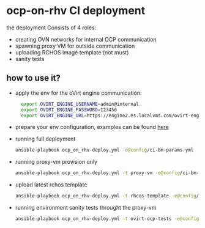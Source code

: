 # ocp-on-rhv CI deployment

the deployment Consists of 4 roles:
- creating OVN networks for internal OCP communication
- spawning proxy VM for outside communication
- uploading RCHOS image template (not must)
- sanity tests
  

## how to use it?

- apply the env for the oVirt engine communication:
  ```bash
    export OVIRT_ENGINE_USERNAME=admin@internal
    export OVIRT_ENGINE_PASSWORD=123456
    export OVIRT_ENGINE_URL=https://engine2.es.localvms.com/ovirt-engine/api
  ```

- prepare your env configuration, examples can be found [here](https://github.com/oVirt/ocp-on-ovirt/tree/master/ocp-on-rhv-ci/deploy-env/config)
  
- running full  deployment
  ```bash
  ansible-playbook ocp_on_rhv-deploy.yml -e@config/ci-bm-params.yml
  ```

- running proxy-vm provision only
  ```bash
  ansible-playbook ocp_on_rhv-deploy.yml -t proxy-vm -e@config/ci-bm-params.yml
  ```

- upload latest rchos template
  ```bash
  ansible-playbook ocp_on_rhv-deploy.yml -t rhcos-template -e@config/ci-bm-params.yml

  ```

- running environment sanity tests throught the proxy-vm
  ```bash
  ansible-playbook ocp_on_rhv-deploy.yml -t ovirt-ocp-tests -e@config/ci-bm-params.yml
  ```
